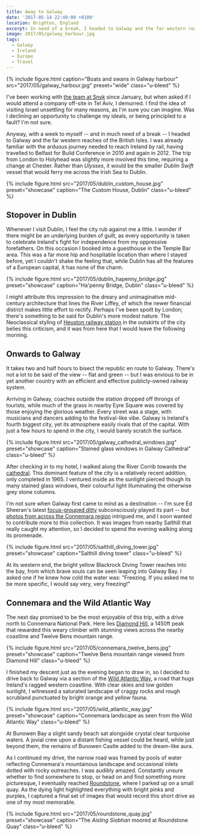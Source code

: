 ```yaml
---
title: Away to Galway
date: '2017-05-14 22:40:00 +0100'
location: Brighton, England
excerpt: In need of a break, I headed to Galway and the far western reaches of the British Isles.
image: 2017/05/galway_harbour.jpg
tags:
  - Galway
  - Ireland
  - Europe
  - Travel
---
```

{% include figure.html
  caption="Boats and swans in Galway harbour"
  src="2017/05/galway_harbour.jpg"
  preset="wide"
  class="u-bleed"
%}

I've been working with [the team at Snyk][1] since January, but when asked if I would attend a company off-site in Tel Aviv, I demurred. I find the idea of visiting Israel unsettling for many reasons, as I'm sure you can imagine. Was I declining an opportunity to challenge my ideals, or being principled to a fault? I'm not sure.

Anyway, with a week to myself -- and in much need of a break -- I headed to Galway and the far western reaches of the British Isles. I was already familiar with the arduous journey needed to reach Ireland by rail, having travelled to Belfast for Build Conference in 2010 and again in 2012. The trip from London to Holyhead was slightly more involved this time, requiring a change at Chester. Rather than _Ulysses_, it would be the smaller _Dublin Swift_ vessel that would ferry me across the Irish Sea to Dublin.

{% include figure.html
  src="2017/05/dublin_custom_house.jpg"
  preset="showcase"
  caption="The Custom House, Dublin"
  class="u-bleed"
%}

## Stopover in Dublin

Whenever I visit Dublin, I feel the city rub against me a little. I wonder if there might be an underlying burden of guilt, as every opportunity is taken to celebrate Ireland's fight for independence from my oppressive forefathers. On this occasion I booked into a guesthouse in the Temple Bar area. This was a far more hip and hospitable location than where I stayed before, yet I couldn't shake the feeling that, while Dublin has all the features of a European capital, it has none of the charm.

{% include figure.html
  src="2017/05/dublin_hapenny_bridge.jpg"
  preset="showcase"
  caption="Ha'penny Bridge, Dublin"
  class="u-bleed"
%}

I might attribute this impression to the dreary and unimaginative mid-century architecture that lines the River Liffey, of which the newer financial district makes little effort to rectify. Perhaps I've been spoilt by London; there's something to be said for Dublin's more modest nature. The Neoclassical styling of [Heuston railway station][2] in the outskirts of the city belies this criticism, and it was from here that I would leave the following morning.

## Onwards to Galway

It takes two and half hours to bisect the republic en route to Galway. There's not a lot to be said of the view -- flat and green -- but I was envious to be in yet another country with an efficient and effective publicly-owned railway system.

Arriving in Galway, coaches outside the station dropped off throngs of tourists, while much of the grass in nearby Eyre Square was covered by those enjoying the glorious weather. Every street was a stage, with musicians and dancers adding to the festival-like vibe. Galway is Ireland's fourth biggest city, yet its atmosphere easily rivals that of the capital. With just a few hours to spend in the city, I would barely scratch the surface.

{% include figure.html
  src="2017/05/galway_cathedral_windows.jpg"
  preset="showcase"
  caption="Stained glass windows in Galway Cathedral"
  class="u-bleed"
%}

After checking in to my hotel, I walked along the River Corrib towards the [cathedral][5]. This dominant feature of the city is a relatively recent addition, only completed in 1965. I ventured inside as the sunlight pierced though its many stained glass windows, their colourful light illuminating the otherwise grey stone columns.

I'm not sure when Galway first came to mind as a destination -- I'm sure Ed Sheeran's latest [focus-grouped ditty][3] subconsciously played its part -- but [photos from across the Connemara region][4] intrigued me, and I soon wanted to contribute more to this collection. It was images from nearby Salthill that really caught my attention, so I decided to spend the evening walking along its promenade.

{% include figure.html
  src="2017/05/salthill_diving_tower.jpg"
  preset="showcase"
  caption="Salthill diving tower"
  class="u-bleed"
%}

At its western end, the bright yellow Blackrock Diving Tower reaches into the bay, from which brave souls can be seen leaping into Galway Bay. I asked one if he knew how cold the water was: "Freezing. If you asked me to be more specific, I would say very, very freezing!"

## Connemara and the Wild Atlantic Way

The next day promised to be the most enjoyable of this trip, with a drive north to Connemara National Park. Here lies [Diamond Hill][6], a 1450ft peak that rewarded this weary climber with stunning views across the nearby coastline and Twelve Bens mountain range.

{% include figure.html
  src="2017/05/connemara_twelve_bens.jpg"
  preset="showcase"
  caption="Twelve Bens mountain range viewed from Diamond Hill"
  class="u-bleed"
%}

I finished my descent just as the evening began to draw in, so I decided to drive back to Galway via a section of the [Wild Atlantic Way][7], a road that hugs Ireland's ragged western coastline. With clear skies and low golden sunlight, I witnessed a saturated landscape of craggy rocks and rough scrubland punctuated by bright orange and yellow fauna.

{% include figure.html
  src="2017/05/wild_atlantic_way.jpg"
  preset="showcase"
  caption="Connemara landscape as seen from the Wild Atlantic Way"
  class="u-bleed"
%}

At Bunowen Bay a slight sandy beach sat alongside crystal clear turquoise waters. A jovial crew upon a distant fishing vessel could be heard, while just beyond them, the remains of Bunowen Castle added to the dream-like aura.

As I continued my drive, the narrow road was framed by pools of water reflecting Connemara's mountainous landscape and occasional inlets dotted with rocky outreaches. I was audibly amazed. Constantly unsure whether to find somewhere to stop, or head on and find something more picturesque, I eventually reached [Roundstone][8], where I parked up on a small quay. As the dying light highlighted everything with bright pinks and purples, I captured a final set of images that would record this short drive as one of my most memorable.

{% include figure.html
  src="2017/05/roundstone_quay.jpg"
  preset="showcase"
  caption="The _Aisling Siobhan_ moored at Roundstone Quay"
  class="u-bleed"
%}

[1]: https://snyk.io/about
[2]: https://heustonstation.com
[3]: http://www.newstatesman.com/culture/music-theatre/2017/03/ed-sheeran-lyrics-divide-review
[4]: https://www.flickr.com/search/?text=connemara
[5]: https://en.wikipedia.org/wiki/Cathedral_of_Our_Lady_Assumed_into_Heaven_and_St_Nicholas%2C_Galway
[6]: https://en.wikipedia.org/wiki/Diamond_Hill_(Ireland)
[7]: http://www.wildatlanticway.com/
[8]: https://en.wikipedia.org/wiki/Roundstone,_County_Galway
